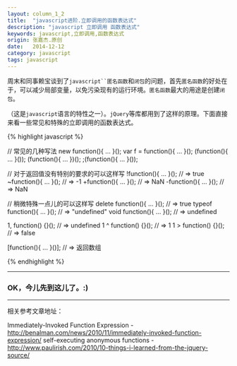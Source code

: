 ```yaml
---
layout: column_1_2
title:  "javascript进阶.立即调用的函数表达式"
description: "javascript 立即调用 函数表达式"
keywords: javascript,立即调用,函数表达式
origin: 张嘉杰.原创
date:   2014-12-12
category: javascript
tags: javascript
---
```


周末和同事赖宝谈到了`javascript``匿名函数`和`闭包`的问题，首先`匿名函数`的好处在于，可以减少局部变量，以免污染现有的运行环境。`匿名函数`最大的用途是创建`闭包`。
<!--more-->
（这是`javascript`语言的特性之一）。`jQuery`等库都用到了这样的原理。下面直接来看一些常见和特殊的立即调用的函数表达式。

{% highlight javascript %}

// 常见的几种写法 
new function(){ ... }();
var f = function(){ ... }();
(function(){ ... }());
(function(){ ... })();
;(function(){ ... }());

// 对于返回值没有特别的要求的可以这样写
!function(){ ... }();  // => true
~function(){ ... }();  // => -1
+function(){ ... }();  // => NaN
-function(){ ... }();  // => NaN

// 稍微特殊一点儿的可以这样写
delete function(){ ... }(); // => true
typeof function(){ ... }(); // => "undefined"
void function(){ ... }();   // => undefined

1, function() {}();  // => undefined
1 ^ function() {}(); // => 1
1 > function() {}(); // => false

[function(){ ... }()]; // => 返回数组

{% endhighlight %}

-----------------------

### OK，今儿先到这儿了。:) 

-----------------------

相关参考文章地址：

Immediately-Invoked Function Expression - <http://benalman.com/news/2010/11/immediately-invoked-function-expression/>
self-executing anonymous functions - <http://www.paulirish.com/2010/10-things-i-learned-from-the-jquery-source/>
